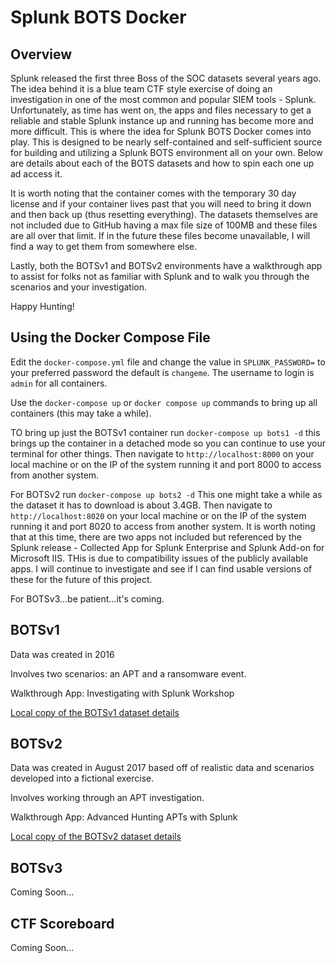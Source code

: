 # Splunk BOTS Docker

## Overview

Splunk released the first three Boss of the SOC datasets several years ago. The idea behind it is a blue team CTF style exercise of doing an investigation in one of the most common and popular SIEM tools - Splunk. Unfortunately, as time has went on, the apps and files necessary to get a reliable and stable Splunk instance up and running has become more and more difficult. This is where the idea for Splunk BOTS Docker comes into play. This is designed to be nearly self-contained and self-sufficient source for building and utilizing a Splunk BOTS environment all on your own. Below are details about each of the BOTS datasets and how to spin each one up ad access it. 

It is worth noting that the container comes with the temporary 30 day license and if your container lives past that you will need to bring it down and then back up (thus resetting everything). The datasets themselves are not included due to GitHub having a max file size of 100MB and these files are all over that limit. If in the future these files become unavailable, I will find a way to get them from somewhere else.

Lastly, both the BOTSv1 and BOTSv2 environments have a walkthrough app to assist for folks not as familiar with Splunk and to walk you through the scenarios and your investigation.

Happy Hunting!

## Using the Docker Compose File

Edit the `docker-compose.yml` file and change the value in `SPLUNK_PASSWORD=` to your preferred password the default is `changeme`. The username to login is `admin` for all containers.

Use the `docker-compose up` or `docker compose up` commands to bring up all containers (this may take a while).

TO bring up just the BOTSv1 container run `docker-compose up bots1 -d` this brings up the container in a detached mode so you can continue to use your terminal for other things. Then navigate to `http://localhost:8000` on your local machine or on the IP of the system running it and port 8000 to access from another system.

For BOTSv2 run `docker-compose up bots2 -d` This one might take a while as the dataset it has to download is about 3.4GB. Then navigate to `http://localhost:8020` on your local machine or on the IP of the system running it and port 8020 to access from another system. It is worth noting that at this time, there are two apps not included but referenced by the Splunk release - Collected App for Splunk Enterprise and Splunk Add-on for Microsoft IIS. THis is due to compatibility issues of the publicly available apps. I will continue to investigate and see if I can find usable versions of these for the future of this project.

For BOTSv3...be patient...it's coming.


## BOTSv1

Data was created in 2016

Involves two scenarios: an APT and a ransomware event.

Walkthrough App: Investigating with Splunk Workshop

[Local copy of the BOTSv1 dataset details](docs/botsv1.md)

## BOTSv2

Data was created in August 2017 based off of realistic data and scenarios developed into a fictional exercise.

Involves working through an APT investigation.

Walkthrough App: Advanced Hunting APTs with Splunk

[Local copy of the BOTSv2 dataset details](docs/botsv2.md)

## BOTSv3

Coming Soon...

## CTF Scoreboard

Coming Soon...